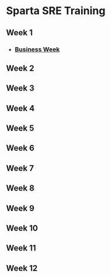 # Sparta SRE Training


## Week 1

- ### [Business Week](https://github.com/andujiuba/Business_Week)

## Week 2

## Week 3

## Week 4

## Week 5

## Week 6

## Week 7

## Week 8

## Week 9

## Week 10

## Week 11

## Week 12
